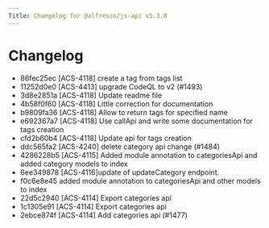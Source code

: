 ```yaml
---
Title: Changelog for @alfresco/js-api v5.3.0
---
```


# Changelog

- 86fec25ec [ACS-4118] create a tag from tags list
- 11252d0e0 [ACS-4413] upgrade CodeQL to v2 (#1493)
- 3d8e2851a [ACS-4118] Update readme file
- 4b58f0f60 [ACS-4118] Little correction for documentation
- b9809fa36 [ACS-4118] Allow to return tags for specified name
- e692367a7 [ACS-4118] Use callApi and write some documentation for tags creation
- cfd2b60b4 [ACS-4118] Update api for tags creation
- ddc565fa2 [ACS-4240] delete category api change (#1484)
- 4286228b5 [ACS-4115] Added module annotation to categoriesApi and added category models to index
- 6ee349878 [ACS-4116]update of updateCategory endpoint.
- f0c6e8e45 added module annotation to categoriesApi and other models to index
- 22d5c2940 [ACS-4114] Export categories api
- 1c1305e91 [ACS-4114] Export categories api
- 2ebce874f [ACS-4114] Add categories api (#1477)
